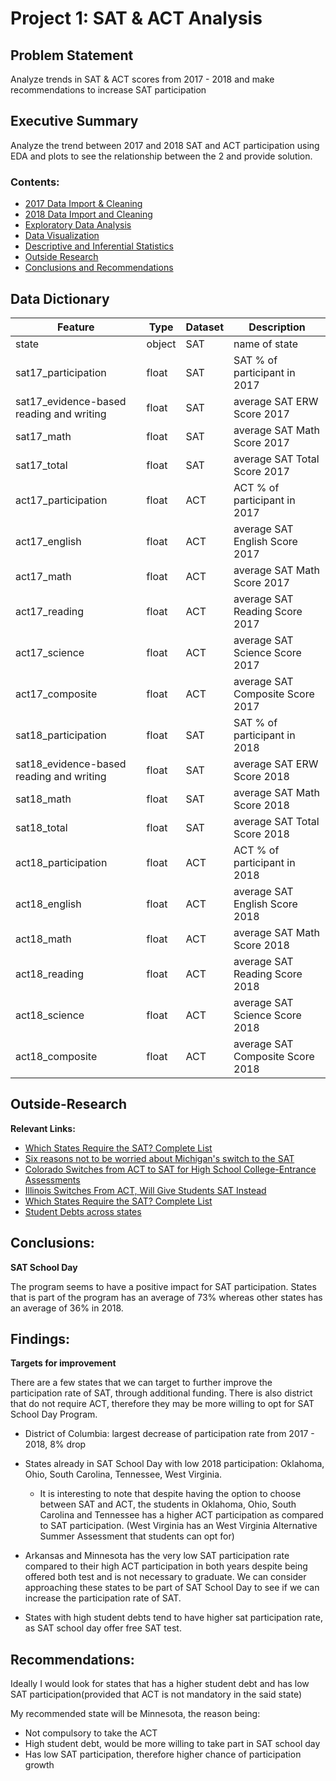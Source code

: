 # Project 1: SAT & ACT Analysis

## Problem Statement
Analyze trends in SAT & ACT scores from 2017 - 2018 and make recommendations to increase SAT participation

## Executive Summary
Analyze the trend between 2017 and 2018 SAT and ACT participation using EDA and plots to see the relationship between the 2 and provide solution.

### Contents:
- [2017 Data Import & Cleaning](#Data-Import-and-Cleaning)
- [2018 Data Import and Cleaning](#2018-Data-Import-and-Cleaning)
- [Exploratory Data Analysis](#Exploratory-Data-Analysis)
- [Data Visualization](#Visualize-the-data)
- [Descriptive and Inferential Statistics](#Descriptive-and-Inferential-Statistics)
- [Outside Research](#Outside-Research)
- [Conclusions and Recommendations](#Conclusions-and-Recommendations)

## Data Dictionary
|Feature|Type|Dataset|Description|
|---|---|---|---|
|state|object|SAT|name of state|
|sat17_participation|float|SAT|SAT % of participant in 2017| 
|sat17_evidence-based reading and writing|float|SAT|average SAT ERW Score 2017| 
|sat17_math|float|SAT|average SAT Math Score 2017| 
|sat17_total|float|SAT|average SAT Total Score 2017| 
|act17_participation|float|ACT|ACT % of participant in 2017| 
|act17_english|float|ACT|average SAT English Score 2017| 
|act17_math|float|ACT|average SAT Math Score 2017|
|act17_reading|float|ACT|average SAT Reading Score 2017|
|act17_science|float|ACT|average SAT Science Score 2017|
|act17_composite|float|ACT|average SAT Composite Score 2017|
|sat18_participation|float|SAT|SAT % of participant in 2018| 
|sat18_evidence-based reading and writing|float|SAT|average SAT ERW Score 2018| 
|sat18_math|float|SAT|average SAT Math Score 2018| 
|sat18_total|float|SAT|average SAT Total Score 2018| 
|act18_participation|float|ACT|ACT % of participant in 2018| 
|act18_english|float|ACT|average SAT English Score 2018| 
|act18_math|float|ACT|average SAT Math Score 2018|
|act18_reading|float|ACT|average SAT Reading Score 2018|
|act18_science|float|ACT|average SAT Science Score 2018|
|act18_composite|float|ACT|average SAT Composite Score 2018|

## Outside-Research

**Relevant Links:**

* [Which States Require the SAT? Complete List](https://blog.prepscholar.com/which-states-require-the-sat)
* [Six reasons not to be worried about Michigan's switch to the SAT](https://www.mlive.com/education/2015/07/worried_about_michigans_switch.html)
* [Colorado Switches from ACT to SAT for High School College-Entrance Assessments](https://www.coloradokids.org/colorado-switches-from-act-to-sat-for-high-school-college-entrance-assessments/)
* [Illinois Switches From ACT, Will Give Students SAT Instead](https://www.nbcchicago.com/news/local/illinois-switches-from-act-will-give-students-sat-instead-2/118432/)
* [Which States Require the SAT? Complete List](https://blog.prepscholar.com/which-states-require-the-sat)
* [Student Debts across states](https://www.forbes.com/sites/zackfriedman/2018/08/29/student-loans-by-state/#194df35c6d7d)


## Conclusions:

**SAT School Day**

The program seems to have a positive impact for SAT participation. States that is part of the program has an average of 73% whereas other states has an average of 36% in 2018.


## Findings:

**Targets for improvement**

There are a few states that we can target to further improve the participation rate of SAT, through additional funding. There is also district that do not require ACT, therefore they may be more willing to opt for SAT School Day Program. 
* District of Columbia: largest decrease of participation rate from 2017 - 2018, 8% drop


* States already in SAT School Day with low 2018 participation: Oklahoma, Ohio, South Carolina, Tennessee, West Virginia.

  * It is interesting to note that despite having the option to choose between SAT and ACT, the students in Oklahoma, Ohio, South Carolina and Tennessee has a higher ACT participation as compared to SAT participation. (West Virginia has an West Virginia Alternative Summer Assessment that students can opt for)


* Arkansas and Minnesota has the very low SAT participation rate compared to their high ACT participation in both years despite being offered both test and is not necessary to graduate. We can consider approaching these states to be part of SAT School Day to see if we can increase the participation rate of SAT.

* States with high student debts tend to have higher sat participation rate, as SAT school day offer free SAT test.


## Recommendations:

Ideally I would look for states that has a higher student debt and has low SAT participation(provided that ACT is not mandatory in the said state)

My recommended state will be Minnesota, the reason being:
* Not compulsory to take the ACT
* High student debt, would be more willing to take part in SAT school day
* Has low SAT participation, therefore higher chance of participation growth

